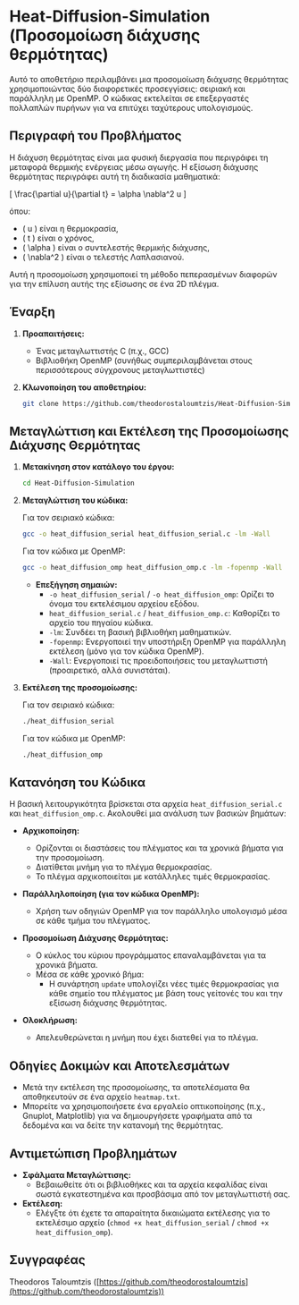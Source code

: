 # Heat-Diffusion-Simulation (Προσομοίωση διάχυσης θερμότητας)

Αυτό το αποθετήριο περιλαμβάνει μια προσομοίωση διάχυσης θερμότητας χρησιμοποιώντας δύο διαφορετικές προσεγγίσεις: σειριακή και παράλληλη με OpenMP. Ο κώδικας εκτελείται σε επεξεργαστές πολλαπλών πυρήνων για να επιτύχει ταχύτερους υπολογισμούς.

## Περιγραφή του Προβλήματος

Η διάχυση θερμότητας είναι μια φυσική διεργασία που περιγράφει τη μεταφορά θερμικής ενέργειας μέσω αγωγής. Η εξίσωση διάχυσης θερμότητας περιγράφει αυτή τη διαδικασία μαθηματικά:

\[ \frac{\partial u}{\partial t} = \alpha \nabla^2 u \]

όπου:
- \( u \) είναι η θερμοκρασία,
- \( t \) είναι ο χρόνος,
- \( \alpha \) είναι ο συντελεστής θερμικής διάχυσης,
- \( \nabla^2 \) είναι ο τελεστής Λαπλασιανού.

Αυτή η προσομοίωση χρησιμοποιεί τη μέθοδο πεπερασμένων διαφορών για την επίλυση αυτής της εξίσωσης σε ένα 2D πλέγμα.

## Έναρξη

1. **Προαπαιτήσεις:**
    - Ένας μεταγλωττιστής C (π.χ., GCC)
    - Βιβλιοθήκη OpenMP (συνήθως συμπεριλαμβάνεται στους περισσότερους σύγχρονους μεταγλωττιστές)

2. **Κλωνοποίηση του αποθετηρίου:**

    ```bash
    git clone https://github.com/theodorostaloumtzis/Heat-Diffusion-Simulation.git
    ```

## Μεταγλώττιση και Εκτέλεση της Προσομοίωσης Διάχυσης Θερμότητας

1. **Μετακίνηση στον κατάλογο του έργου:**

    ```bash
    cd Heat-Diffusion-Simulation
    ```

2. **Μεταγλώττιση του κώδικα:**

    Για τον σειριακό κώδικα:
    ```bash
    gcc -o heat_diffusion_serial heat_diffusion_serial.c -lm -Wall
    ```

    Για τον κώδικα με OpenMP:
    ```bash
    gcc -o heat_diffusion_omp heat_diffusion_omp.c -lm -fopenmp -Wall
    ```

    - **Επεξήγηση σημαιών:**
        - `-o heat_diffusion_serial` / `-o heat_diffusion_omp`: Ορίζει το όνομα του εκτελέσιμου αρχείου εξόδου.
        - `heat_diffusion_serial.c` / `heat_diffusion_omp.c`: Καθορίζει το αρχείο του πηγαίου κώδικα.
        - `-lm`: Συνδέει τη βασική βιβλιοθήκη μαθηματικών.
        - `-fopenmp`: Ενεργοποιεί την υποστήριξη OpenMP για παράλληλη εκτέλεση (μόνο για τον κώδικα OpenMP).
        - `-Wall`: Ενεργοποιεί τις προειδοποιήσεις του μεταγλωττιστή (προαιρετικό, αλλά συνιστάται).

3. **Εκτέλεση της προσομοίωσης:**

    Για τον σειριακό κώδικα:
    ```bash
    ./heat_diffusion_serial
    ```

    Για τον κώδικα με OpenMP:
    ```bash
    ./heat_diffusion_omp
    ```

## Κατανόηση του Κώδικα

Η βασική λειτουργικότητα βρίσκεται στα αρχεία `heat_diffusion_serial.c` και `heat_diffusion_omp.c`. Ακολουθεί μια ανάλυση των βασικών βημάτων:

* **Αρχικοποίηση:**
    - Ορίζονται οι διαστάσεις του πλέγματος και τα χρονικά βήματα για την προσομοίωση.
    - Διατίθεται μνήμη για το πλέγμα θερμοκρασίας.
    - Το πλέγμα αρχικοποιείται με κατάλληλες τιμές θερμοκρασίας.

* **Παράλληλοποίηση (για τον κώδικα OpenMP):**
    - Χρήση των οδηγιών OpenMP για τον παράλληλο υπολογισμό μέσα σε κάθε τμήμα του πλέγματος.

* **Προσομοίωση Διάχυσης Θερμότητας:**
    - Ο κύκλος του κύριου προγράμματος επαναλαμβάνεται για τα χρονικά βήματα.
    - Μέσα σε κάθε χρονικό βήμα:
        - Η συνάρτηση `update` υπολογίζει νέες τιμές θερμοκρασίας για κάθε σημείο του πλέγματος με βάση τους γείτονές του και την εξίσωση διάχυσης θερμότητας.

* **Ολοκλήρωση:**
    - Απελευθερώνεται η μνήμη που έχει διατεθεί για το πλέγμα.

## Οδηγίες Δοκιμών και Αποτελεσμάτων

* Μετά την εκτέλεση της προσομοίωσης, τα αποτελέσματα θα αποθηκευτούν σε ένα αρχείο `heatmap.txt`.
* Μπορείτε να χρησιμοποιήσετε ένα εργαλείο οπτικοποίησης (π.χ., Gnuplot, Matplotlib) για να δημιουργήσετε γραφήματα από τα δεδομένα και να δείτε την κατανομή της θερμότητας.

## Αντιμετώπιση Προβλημάτων

* **Σφάλματα Μεταγλώττισης:**
    - Βεβαιωθείτε ότι οι βιβλιοθήκες και τα αρχεία κεφαλίδας είναι σωστά εγκατεστημένα και προσβάσιμα από τον μεταγλωττιστή σας.
* **Εκτέλεση:**
    - Ελέγξτε ότι έχετε τα απαραίτητα δικαιώματα εκτέλεσης για το εκτελέσιμο αρχείο (`chmod +x heat_diffusion_serial` / `chmod +x heat_diffusion_omp`).

## Συγγραφέας

Theodoros Taloumtzis ([https://github.com/theodorostaloumtzis](https://github.com/theodorostaloumtzis))
